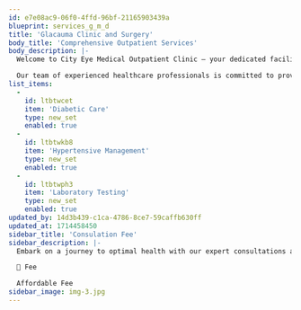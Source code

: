 ```yaml
---
id: e7e08ac9-06f0-4ffd-96bf-21165903439a
blueprint: services_g_m_d
title: 'Glacauma Clinic and Surgery'
body_title: 'Comprehensive Outpatient Services'
body_description: |-
  Welcome to City Eye Medical Outpatient Clinic – your dedicated facility for high-quality outpatient care.

  Our team of experienced healthcare professionals is committed to providing personalized and compassionate medical services to address a range of health conditions. Your well-being is our priority!
list_items:
  -
    id: ltbtwcet
    item: 'Diabetic Care'
    type: new_set
    enabled: true
  -
    id: ltbtwkb8
    item: 'Hypertensive Management'
    type: new_set
    enabled: true
  -
    id: ltbtwph3
    item: 'Laboratory Testing'
    type: new_set
    enabled: true
updated_by: 14d3b439-c1ca-4786-8ce7-59caffb630ff
updated_at: 1714458450
sidebar_title: 'Consulation Fee'
sidebar_description: |-
  Embark on a journey to optimal health with our expert consultations at a fee that makes quality care accessible to everyone👁️💡

  🌟 Fee

  Affordable Fee
sidebar_image: img-3.jpg
---
```


